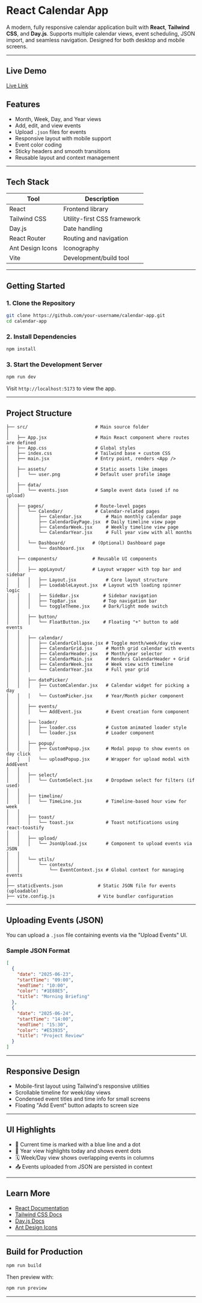 #  React Calendar App

A modern, fully responsive calendar application built with **React**, **Tailwind CSS**, and **Day.js**. Supports multiple calendar views, event scheduling, JSON import, and seamless navigation. Designed for both desktop and mobile screens.

---
## Live Demo

 [Live Link](https://calendar-priyan.netlify.app/)

## Features

- Month, Week, Day, and Year views
- Add, edit, and view events
- Upload `.json` files for events
- Responsive layout with mobile support
- Event color coding
- Sticky headers and smooth transitions
- Reusable layout and context management

---

##  Tech Stack

| Tool            | Description                                  |
|-----------------|----------------------------------------------|
| React           | Frontend library                             |
| Tailwind CSS    | Utility-first CSS framework                  |
| Day.js          | Date handling                                |
| React Router    | Routing and navigation                       |
| Ant Design Icons| Iconography                                  |
| Vite            | Development/build tool                       |

---

## Getting Started

### 1. Clone the Repository

```bash
git clone https://github.com/your-username/calendar-app.git
cd calendar-app
```

### 2. Install Dependencies

```bash
npm install
```

### 3. Start the Development Server

```bash
npm run dev
```

Visit `http://localhost:5173` to view the app.

---

##  Project Structure

```
├── src/                         # Main source folder
│
│   ├── App.jsx                  # Main React component where routes are defined
│   ├── App.css                  # Global styles
│   ├── index.css                # Tailwind base + custom CSS
│   ├── main.jsx                 # Entry point, renders <App />
│
│   ├── assets/                  # Static assets like images
│   │   └── user.png             # Default user profile image
│
│   ├── data/                    
│   │   └── events.json          # Sample event data (used if no upload)
│
│   ├── pages/                   # Route-level pages
│   │   └── Calendar/            # Calendar-related pages
│   │       ├── Calendar.jsx         # Main monthly calendar page
│   │       ├── CalendarDayPage.jsx  # Daily timeline view page
│   │       ├── CalendarWeek.jsx     # Weekly timeline view page
│   │       └── CalendarYear.jsx     # Full year view with all months
│   │
│   │   └── Dashboard/          # (Optional) Dashboard page
│   │       └── dashboard.jsx
│
│   ├── components/             # Reusable UI components
│   │
│   │   ├── appLayout/          # Layout wrapper with top bar and sidebar
│   │   │   ├── Layout.jsx           # Core layout structure
│   │   │   ├── LoadableLayout.jsx  # Layout with loading spinner logic
│   │   │   ├── SideBar.jsx         # Sidebar navigation
│   │   │   ├── TopBar.jsx          # Top navigation bar
│   │   │   └── toggleTheme.jsx     # Dark/light mode switch
│   │
│   │   ├── button/
│   │   │   └── FloatButton.jsx     # Floating "+" button to add events
│   │
│   │   ├── calendar/          
│   │   │   ├── CalendarCollapse.jsx # Toggle month/week/day view
│   │   │   ├── CalendarGrid.jsx     # Month grid calendar with events
│   │   │   ├── CalendarHeader.jsx   # Month/year selector
│   │   │   ├── CalendarMain.jsx     # Renders CalendarHeader + Grid
│   │   │   ├── CalendarWeek.jsx     # Week view with timeline
│   │   │   └── CalendarYear.jsx     # Full year grid
│   │
│   │   ├── datePicker/
│   │   │   ├── CustomCalendar.jsx   # Calendar widget for picking a day
│   │   │   └── CustomPicker.jsx     # Year/Month picker component
│   │
│   │   ├── events/
│   │   │   └── AddEvent.jsx         # Event creation form component
│   │
│   │   ├── loader/
│   │   │   ├── loader.css           # Custom animated loader style
│   │   │   └── loader.jsx           # Loader component
│   │
│   │   ├── popup/
│   │   │   ├── CustomPopup.jsx      # Modal popup to show events on day click
│   │   │   └── uploadPopup.jsx      # Wrapper for upload modal with AddEvent
│   │
│   │   ├── select/
│   │   │   └── CustomSelect.jsx     # Dropdown select for filters (if used)
│   │
│   │   ├── timeline/
│   │   │   └── TimeLine.jsx         # Timeline-based hour view for week
│   │
│   │   ├── toast/
│   │   │   └── toast.jsx            # Toast notifications using react-toastify
│   │
│   │   ├── upload/
│   │   │   └── JsonUpload.jsx       # Component to upload events via JSON
│   │
│   │   └── utils/
│   │       └── contexts/
│   │           └── EventContext.jsx # Global context for managing events
│
├── staticEvents.json             # Static JSON file for events (uploadable)
├── vite.config.js                # Vite bundler configuration

```

---

##  Uploading Events (JSON)

You can upload a `.json` file containing events via the "Upload Events" UI.

### Sample JSON Format

```json
[
  {
    "date": "2025-06-23",
    "startTime": "09:00",
    "endTime": "10:00",
    "color": "#1E88E5",
    "title": "Morning Briefing"
  },
  {
    "date": "2025-06-24",
    "startTime": "14:00",
    "endTime": "15:30",
    "color": "#E53935",
    "title": "Project Review"
  }
]
```

---

##  Responsive Design

- Mobile-first layout using Tailwind's responsive utilities
- Scrollable timeline for week/day views
- Condensed event titles and time info for small screens
- Floating "Add Event" button adapts to screen size

---

##  UI Highlights

- 🔵 Current time is marked with a blue line and a dot
- 📆 Year view highlights today and shows event dots
- 🗓️ Week/Day view shows overlapping events in columns
- 📤 Events uploaded from JSON are persisted in context

---

##  Learn More

- [React Documentation](https://reactjs.org/)
- [Tailwind CSS Docs](https://tailwindcss.com/docs)
- [Day.js Docs](https://day.js.org/)
- [Ant Design Icons](https://ant.design/components/icon/)

---

##  Build for Production

```bash
npm run build
```

Then preview with:

```bash
npm run preview
```

---
